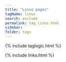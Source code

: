 ```yaml
---
title: "Linux pages"
tagName: linux
search: exclude
permalink: tag_linux.html
sidebar:
folder: tags
---
```

{% include taglogic.html %}

{% include links.html %}
